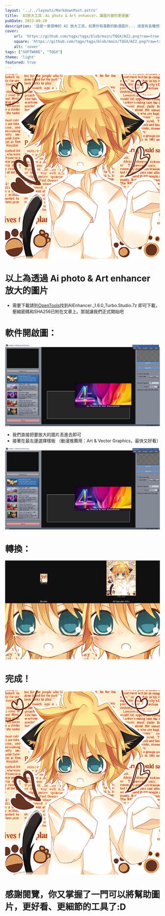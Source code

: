 ```yaml
---
layout: '../../layouts/MarkdownPost.astro'
title:  AI放大工具：Ai photo & Art enhancer，讓圖片變的更美麗'
pubDate: 2023-09-20
description: '這是一套很棒的 AI 放大工具，如果你有喜歡的動漫圖片... 或是有各種想要細節放大的圖，你都可以利用Ai photo & Art enhancer，之所以他比Topaz AI好（另外一款AI放大工具）原因是它更快！更不吃資源，主要以二次元、虛擬的圖畫為主，在真實的就比較弱囉'
cover:
    url: 'https://github.com/tqgx/tqgx/blob/main/TQGX/AI2.png?raw=true'
    square: 'https://github.com/tqgx/tqgx/blob/main/TQGX/AI2.png?raw=true'
    alt: 'cover'
tags: ["SOFTWARE", "TQGX"] 
theme: 'light'
featured: true
---
```


![|wide](https://github.com/tqgx/tqgx/blob/main/TQGX/AI3.png?raw=true)

# 以上為透過 Ai photo & Art enhancer 放大的圖片

- 需要下載請到[OpenTools](https://github.com/tqgx/OpenTools/releases/tag/Database-All-Tools)找到AIEnhancer._1.6.0_Turbo.Studio.7z 即可下載，壓縮密碼和SHA256已附在文章上。那就讓我們正式開始吧


# 軟件開啟圖：

![|inline](https://github.com/tqgx/tqgx/blob/main/TQGX/AI1.png?raw=true)

- 我們直接把要放大的圖片丟進去即可
- 接著在最左邊選擇樣板 （動漫推薦用：Art & Vector Graphics，最快又好看）

![|inline](https://github.com/tqgx/tqgx/blob/main/TQGX/AI1.png?raw=true)

# 轉換：

![|inline](https://github.com/tqgx/tqgx/blob/main/TQGX/AI2.png?raw=true)

# 完成！

![|inline](https://github.com/tqgx/tqgx/blob/main/TQGX/AI3.png?raw=true)


#
# 感謝閱覽，你又掌握了一門可以將幫助圖片，更好看、更細節的工具了:D
